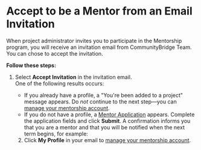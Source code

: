 # Accept to be a Mentor from an Email Invitation

When project administrator invites you to participate in the Mentorship program, you will receive an invitation email from CommunityBridge Team. You can chose to accept the invitation.

**Follow these steps:**

1. Select **Accept Invitation** in the invitation email.  
   One of the following results occurs:

   * If you already have a profile, a "You're been added to a project" message appears. Do _not_ continue to the next step—you can [manage your mentorship account](../../administrators/manage-your-mentorship-account.md).
   * If you do not have a profile, a [Mentor Application](create-a-mentor-profile.md) appears. Complete the application fields and click **Submit**. A confirmation informs you that you are a mentor and that you will be notified when the next term begins, for example:

   2. Click **My Profile** in your email to [manage your mentorship account](../../administrators/manage-your-mentorship-account.md#profiles).

